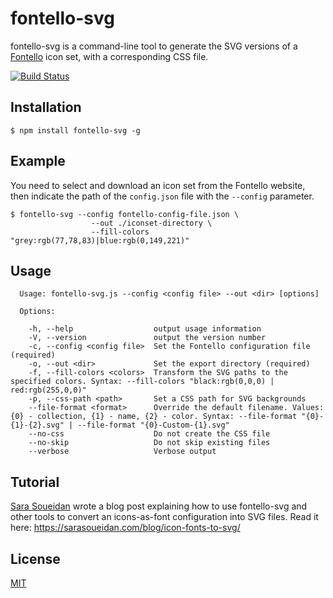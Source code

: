 # fontello-svg

fontello-svg is a command-line tool to generate the SVG versions of a [Fontello](http://fontello.com/) icon set, with a corresponding CSS file.

[![Build Status](https://travis-ci.org/bpierre/fontello-svg.png?branch=master)](https://travis-ci.org/bpierre/fontello-svg)

## Installation

```shell
$ npm install fontello-svg -g
```

## Example

You need to select and download an icon set from the Fontello website, then indicate the path of the `config.json` file with the `--config` parameter.

```shell
$ fontello-svg --config fontello-config-file.json \
                  --out ./iconset-directory \
                  --fill-colors "grey:rgb(77,78,83)|blue:rgb(0,149,221)"
```

## Usage

```shell
  Usage: fontello-svg.js --config <config file> --out <dir> [options]

  Options:

    -h, --help                  output usage information
    -V, --version               output the version number
    -c, --config <config file>  Set the Fontello configuration file (required)
    -o, --out <dir>             Set the export directory (required)
    -f, --fill-colors <colors>  Transform the SVG paths to the specified colors. Syntax: --fill-colors "black:rgb(0,0,0) | red:rgb(255,0,0)"
    -p, --css-path <path>       Set a CSS path for SVG backgrounds
    --file-format <format>      Override the default filename. Values: {0} - collection, {1} - name, {2} - color. Syntax: --file-format "{0}-{1}-{2}.svg" | --file-format "{0}-Custom-{1}.svg"
    --no-css                    Do not create the CSS file
    --no-skip                   Do not skip existing files
    --verbose                   Verbose output
```

## Tutorial

[Sara Soueidan](https://sarasoueidan.com/) wrote a blog post explaining how to use fontello-svg and other tools to convert an icons-as-font configuration into SVG files. Read it here: <https://sarasoueidan.com/blog/icon-fonts-to-svg/>

## License

[MIT](http://pierre.mit-license.org/)
